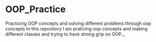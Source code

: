 # OOP_Practice
Practicing OOP concepts and solving different problems through oop concepts
In this repository I am praticing oop concepts and making different classes and trying to have strong grip on OOP._

